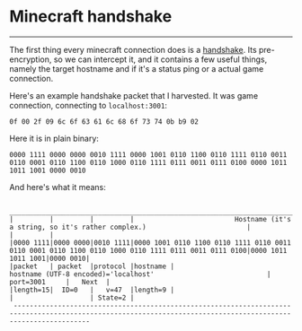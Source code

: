 # Minecraft handshake
---

The first thing every minecraft connection does is a [handshake][]. Its pre-encryption, so we can intercept it, and it
contains a few useful things, namely the target hostname and if it's a status ping or a actual game connection.

Here's an example handshake packet that I harvested. It was game connection, connecting to `localhost:3001`:

```
0f 00 2f 09 6c 6f 63 61 6c 68 6f 73 74 0b b9 02
```

Here it is in plain binary:

```
0000 1111 0000 0000 0010 1111 0000 1001 0110 1100 0110 1111 0110 0011 0110 0001 0110 1100 0110 1000 0110 1111 0111 0011 0111 0100 0000 1011 1011 1001 0000 0010
```

And here's what it means:

```
 _______________________________________________________________________________________________________________________________________________________________
|         |         |         |                         Hostname (it's a string, so it's rather complex.)                         |                   |         |
|0000 1111|0000 0000|0010 1111|0000 1001 0110 1100 0110 1111 0110 0011 0110 0001 0110 1100 0110 1000 0110 1111 0111 0011 0111 0100|0000 1011 1011 1001|0000 0010|
|packet   | packet  |protocol |hostname |                         hostname (UTF-8 encoded)='localhost'                            |     port=3001     |   Next  |
|length=15|  ID=0   |   v=47  |length=9 |                                                                                         |                   | State=2 |
 ---------------------------------------------------------------------------------------------------------------------------------------------------------------
```

[handshake]: http://wiki.vg/Protocol#Handshaking
